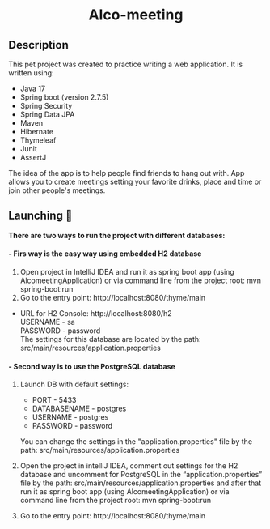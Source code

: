 # <div align="center">Alco-meeting</div> 

## Description

This pet project was created to practice writing a web application. It is written using:
 - Java 17
 - Spring boot (version 2.7.5)
 - Spring Security
 - Spring Data JPA
 - Maven
 - Hibernate
 - Thymeleaf
 - Junit
 - AssertJ

The idea of the app is to help people find friends to hang out with. App allows you to create meetings setting your favorite drinks, place and time or join other people's meetings.


## Launching 🔌

**There are two ways to run the project with different databases:**

#### - Firs way is the easy way using embedded H2 database

   1. Open project in IntelliJ IDEA and run it as spring boot app (using AlcomeetingApplication) or via command line from the project root: mvn spring-boot:run
   2. Go to the entry point: http://localhost:8080/thyme/main

 - URL for H2 Console: http://localhost:8080/h2  
    USERNAME - sa  
    PASSWORD - password  
   The settings for this database are located by the path: src/main/resources/application.properties


#### - Second way is to use the PostgreSQL database

   
   1. Launch DB with default settings:
      - PORT - 5433
      - DATABASENAME - postgres
      - USERNAME - postgres
      - PASSWORD - password
      
      You can change the settings in the "application.properties" file by the path: src/main/resources/application.properties
   
   2. Open the project in intelliJ IDEA, comment out settings for the H2 database and uncomment for PostgreSQL in the
      “application.properties” file by the path: src/main/resources/application.properties and after that run it 
      as spring boot app (using AlcomeetingApplication) or via command line from the project root: mvn spring-boot:run

   3. Go to the entry point: http://localhost:8080/thyme/main




